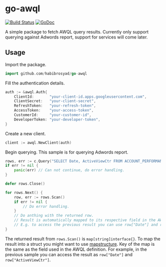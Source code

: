 # go-awql
[![Build Status](https://travis-ci.org/habibrosyad/go-awql.svg?branch=master)](https://travis-ci.org/habibrosyad/go-awql)
[![GoDoc](https://godoc.org/github.com/habibrosyad/go-awql?status.svg)](https://godoc.org/github.com/habibrosyad/go-awql)

A simple package to fetch AWQL query results. Currently only support querying against Adwords report, support for services will come later.

## Usage

Import the package.
```go
import github.com/habibrosyad/go-awql
```

Fill the authentication details.
```go
auth := &awql.Auth{
	ClientId:       "your-client-id.apps.googleusercontent.com",
	ClientSecret:   "your-client-secret",
	RefreshToken:   "your-refresh-token",
	AccessToken:    "your-access-token",
	CustomerId:     "your-customer-id",
	DeveloperToken: "your-developer-token",
}
```

Create a new client.
```go
client := awql.NewClient(auth)
```

Begin querying. This sample is for querying Adwords report.
```go
rows, err := c.Query("SELECT Date, ActiveViewCtr FROM ACCOUNT_PERFORMANCE_REPORT DURING TODAY");
if err != nil {
	panic(err) // Can not continue, do error handling.
}

defer rows.Close()

for rows.Next() {
	row, err := rows.Scan()
	if err != nil {
		// Do error handling.
	}
	// Do anthing with the returned row.
	// Result is automatically mapped to its respective field in the AWQL definition.
	// E.g. to access the previous result you can use row["Date"] and row["ActiveViewCtr"].
}
```

The returned result from `rows.Scan()` is `map[string]interface{}`. To map the result into a struct you might want to use [mapstructure](https://github.com/mitchellh/mapstructure). Key of the map is the same as the field used in the AWQL definition. For example, in the previous sample you can access the result as `row["Date"]` and `row["ActiveViewCtr"]`.


